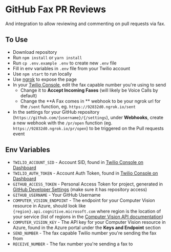 # GitHub Fax PR Reviews
And integration to allow reviewing and commenting on pull requests via fax.

## To Use
- Download repository
- Run `npm install` or `yarn install`
- Run `cp .env.example .env` to create new `.env` file
- Fill in env variables in `.env` file from your Twilio account
- Use `npm start` to run locally
- Use [ngrok](https://ngrok.com) to expose the page
- In your [Twilio Console](https://www.twilio.com/console/phone-numbers), edit the fax capable number you're using to send
  - Change it to **Accept Incoming Faxes** (will likely be Voice Calls by default)
  - Change the **A Fax comes in ** webhook to be your ngrok url for the `/sent` function, eg. `https://92832d0.ngrok.io/sent`
- In the settings for your GitHub repository (`https://github.com/{username}/{/settings`), under **Webhooks**, create a new webhook with the `/pr/open` function (eg. `https://92832d0.ngrok.io/pr/open`) to be triggered on the Pull requests event


## Env Variables
- `TWILIO_ACCOUNT_SID` - Account SID, found in [Twilio Console on Dashboard](https://www.twilio.com/console)
- `TWILIO_AUTH_TOKEN` - Account Auth Token, found in [Twilio Console on Dashboard](https://www.twilio.com/console)
- `GITHUB_ACCESS_TOKEN` - Personal Access Token for project, generated in [GitHub Developer Settings](https://github.com/settings/tokens) (make sure it has repository access)
- `GITHUB_USERNAME` - Your GitHub Username
- `COMPUTER_VISION_ENDPOINT` - The endpoint for your Computer Vision resource in Azure, should look like `{region}.api.cognitive.microsoft.com` where region is the location of your service (list of regions in the [Computer Vision API documentation](https://westus.dev.cognitive.microsoft.com/docs/services/5cd27ec07268f6c679a3e641/operations/2afb498089f74080d7e196fc))
- `COMPUTER_VISION_KEY` - The API key for your Computer Vision resource in Azure, found in the Azure portal under the **Keys and Endpoint** section
- `SEND_NUMBER` - The fax capable Twilio number you're sending the fax from
- `RECEIVE_NUMBER` - The fax number you're sending a fax to
